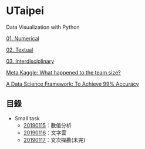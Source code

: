 # UTaipei
Data Visualization with Python

[01. Numerical](http://www.randalolson.com/2015/07/14/rethinking-the-population-pyramid/)

[02. Textual](https://ntu-csx-datascience.github.io/UTaipei/02%20Textual/Apriori.html)

[03. Interdisciplinary](https://ntu-csx-datascience.github.io/UTaipei/03%20Interdisciplinary/Notebook.slides.html)

[Meta Kaggle: What happened to the team size?](https://www.kaggle.com/gpreda/meta-kaggle-what-happened-to-the-team-size)

[A Data Science Framework: To Achieve 99% Accuracy](https://www.kaggle.com/ldfreeman3/a-data-science-framework-to-achieve-99-accuracy)

## 目錄
* Small task
	* [20190115](https://github.com/jasonSU85323/UTaipei_DataScience/tree/master/Small%20task/20190115)：數值分析
	* [20190116](https://github.com/jasonSU85323/UTaipei_DataScience/tree/master/Small%20task/20190116)：文字雲
	* [20190117](https://github.com/jasonSU85323/UTaipei_DataScience/tree/master/Small%20task/20190117)：文次探勘(未完)
